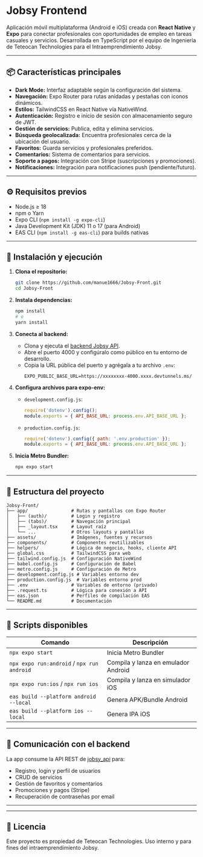 # Jobsy Frontend

Aplicación móvil multiplataforma (Android e iOS) creada con **React Native** y **Expo** para conectar profesionales con oportunidades de empleo en tareas casuales y servicios. Desarrollada en TypeScript por el equipo de Ingeniería de Teteocan Technologies para el Intraemprendimiento Jobsy.

---

## 📦 Características principales

- **Dark Mode:** Interfaz adaptable según la configuración del sistema.
- **Navegación:** Expo Router para rutas anidadas y pestañas con iconos dinámicos.
- **Estilos:** TailwindCSS en React Native vía NativeWind.
- **Autenticación:** Registro e inicio de sesión con almacenamiento seguro de JWT.
- **Gestión de servicios:** Publica, edita y elimina servicios.
- **Búsqueda geolocalizada:** Encuentra profesionales cerca de la ubicación del usuario.
- **Favoritos:** Guarda servicios y profesionales preferidos.
- **Comentarios:** Sistema de comentarios para servicios.
- **Soporte a pagos:** Integración con Stripe (suscripciones y promociones).
- **Notificaciones:** Integración para notificaciones push (pendiente/futuro).

---

## ⚙️ Requisitos previos

- Node.js ≥ 18
- npm o Yarn
- Expo CLI (`npm install -g expo-cli`)
- Java Development Kit (JDK) 11 o 17 (para Android)
- EAS CLI (`npm install -g eas-cli`) para builds nativas

---

## 🚀 Instalación y ejecución

1. **Clona el repositorio:**
    ```sh
    git clone https://github.com/manue1666/Jobsy-Front.git
    cd Jobsy-Front
    ```

2. **Instala dependencias:**
    ```sh
    npm install
    # o
    yarn install
    ```

3. **Conecta al backend:**
    - Clona y ejecuta el [backend Jobsy API](https://github.com/manue1666/jobsy_api).
    - Abre el puerto 4000 y configúralo como público en tu entorno de desarrollo.
    - Copia la URL pública del puerto y agrégala a tu archivo `.env`:
      ```
      EXPO_PUBLIC_BASE_URL=https://xxxxxxxx-4000.xxxx.devtunnels.ms/
      ```

4. **Configura archivos para expo-env:**
    - `development.config.js`:
      ```js
      require('dotenv').config();
      module.exports = { API_BASE_URL: process.env.API_BASE_URL };
      ```
    - `production.config.js`:
      ```js
      require('dotenv').config({ path: '.env.production' });
      module.exports = { API_BASE_URL: process.env.API_BASE_URL };
      ```

5. **Inicia Metro Bundler:**
    ```sh
    npx expo start
    ```

---

## 📐 Estructura del proyecto

```
Jobsy-Front/
├── app/                # Rutas y pantallas con Expo Router
│   ├── (auth)/         # Login y registro
│   ├── (tabs)/         # Navegación principal
│   ├── _layout.tsx     # Layout raíz
│   └── ...             # Otros layouts y pantallas
├── assets/             # Imágenes, fuentes y recursos
├── components/         # Componentes reutilizables
├── helpers/            # Lógica de negocio, hooks, cliente API
├── global.css          # TailwindCSS para web
├── tailwind.config.js  # Configuración NativeWind
├── babel.config.js     # Configuración de Babel
├── metro.config.js     # Configuración de Metro
├── development.config.js # Variables entorno dev
├── production.config.js  # Variables entorno prod
├── .env                # Variables de entorno (privado)
├── .request.ts         # Lógica para conexión a API
├── eas.json            # Perfiles de compilación EAS
└── README.md           # Documentación
```

---

## 📲 Scripts disponibles

| Comando                                     | Descripción                           |
| -------------------------------------------- | ------------------------------------- |
| `npx expo start`                             | Inicia Metro Bundler                  |
| `npx expo run:android` / `npx run android`   | Compila y lanza en emulador Android   |
| `npx expo run:ios` / `npx run ios`           | Compila y lanza en simulador iOS      |
| `eas build --platform android --local`       | Genera APK/Bundle Android             |
| `eas build --platform ios --local`           | Genera IPA iOS                        |

---

## 🔌 Comunicación con el backend

La app consume la API REST de [jobsy_api](https://github.com/manue1666/jobsy_api) para:

- Registro, login y perfil de usuarios
- CRUD de servicios
- Gestión de favoritos y comentarios
- Promociones y pagos (Stripe)
- Recuperación de contraseñas por email

---


---

## 📝 Licencia

Este proyecto es propiedad de Teteocan Technologies. Uso interno y para fines del intraemprendimiento Jobsy.
